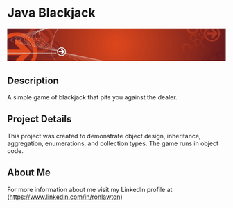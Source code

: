 # Java Blackjack
![alt text](https://raw.githubusercontent.com/rlawton2/Factory-Example/master/Banner1.png)

## Description
A simple game of blackjack that pits you against the dealer.

## Project Details
This project was created to demonstrate object design, inheritance, aggregation, enumerations, and collection types. The game runs in object code.

## About Me
For more information about me visit my LinkedIn profile at (https://www.linkedin.com/in/ronlawton)
